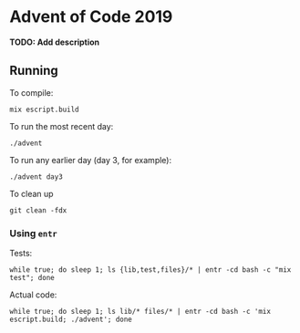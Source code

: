 # Advent of Code 2019

**TODO: Add description**

## Running

To compile:

```
mix escript.build
```

To run the most recent day:

```
./advent
```

To run any earlier day (day 3, for example):

```
./advent day3
```

To clean up

```
git clean -fdx
```

### Using `entr`

Tests:

```
while true; do sleep 1; ls {lib,test,files}/* | entr -cd bash -c "mix test"; done
```

Actual code:

```
while true; do sleep 1; ls lib/* files/* | entr -cd bash -c 'mix escript.build; ./advent'; done
```
